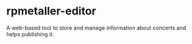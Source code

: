 # rpmetaller-editor
A web-based tool to store and manage information about concerts and helps publishing it.
